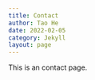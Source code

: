 ```yaml
---
title: Contact
author: Tao He
date: 2022-02-05
category: Jekyll
layout: page
---
```


This is an contact page.
